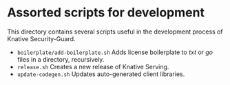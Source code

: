 # Assorted scripts for development

This directory contains several scripts useful in the development process of Knative Security-Guard.

- `boilerplate/add-boilerplate.sh` Adds license boilerplate to _txt_ or _go_
  files in a directory, recursively.
- `release.sh` Creates a new release of Knative Serving.
- `update-codegen.sh` Updates auto-generated client libraries.
